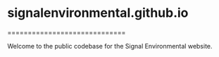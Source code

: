 # signalenvironmental.github.io
=============================

Welcome to the public codebase for the Signal Environmental website.
